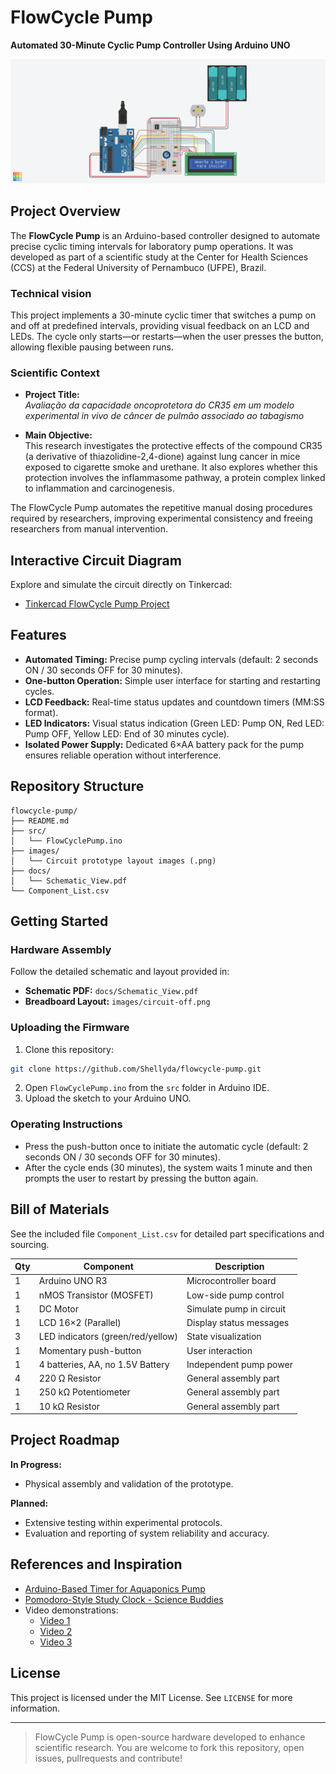 # FlowCycle Pump

**Automated 30-Minute Cyclic Pump Controller Using Arduino UNO**

![FlowCycle Pump Prototype](images/start-view.png)

## Project Overview

The **FlowCycle Pump** is an Arduino-based controller designed to automate precise cyclic timing intervals for laboratory pump operations. It was developed as part of a scientific study at the Center for Health Sciences (CCS) at the Federal University of Pernambuco (UFPE), Brazil.

### Technical vision
This project implements a 30-minute cyclic timer that switches a pump on and off at predefined intervals, providing visual feedback on an LCD and LEDs. The cycle only starts—or restarts—when the user presses the button, allowing flexible pausing between runs.

### Scientific Context

- **Project Title:**  
_Avaliação da capacidade oncoprotetora do CR35 em um modelo experimental in vivo de câncer de pulmão associado ao tabagismo_

- **Main Objective:**  
This research investigates the protective effects of the compound CR35 (a derivative of thiazolidine-2,4-dione) against lung cancer in mice exposed to cigarette smoke and urethane. It also explores whether this protection involves the inflammasome pathway, a protein complex linked to inflammation and carcinogenesis.

The FlowCycle Pump automates the repetitive manual dosing procedures required by researchers, improving experimental consistency and freeing researchers from manual intervention.

## Interactive Circuit Diagram

Explore and simulate the circuit directly on Tinkercad: 
- [Tinkercad FlowCycle Pump Project](https://www.tinkercad.com/things/bgQsxN3eTv7-flowcycle-pump)

## Features

- **Automated Timing:** Precise pump cycling intervals (default: 2 seconds ON / 30 seconds OFF for 30 minutes).
- **One-button Operation:** Simple user interface for starting and restarting cycles.
- **LCD Feedback:** Real-time status updates and countdown timers (MM:SS format).
- **LED Indicators:** Visual status indication (Green LED: Pump ON, Red LED: Pump OFF, Yellow LED: End of 30 minutes cycle).
- **Isolated Power Supply:** Dedicated 6×AA battery pack for the pump ensures reliable operation without interference.

## Repository Structure

```
flowcycle-pump/
├── README.md
├── src/
│   └── FlowCyclePump.ino
├── images/
│   └── Circuit prototype layout images (.png)
├── docs/
│   └── Schematic_View.pdf
└── Component_List.csv
```

## Getting Started

### Hardware Assembly

Follow the detailed schematic and layout provided in:

- **Schematic PDF:** `docs/Schematic_View.pdf`
- **Breadboard Layout:** `images/circuit-off.png`

### Uploading the Firmware

1. Clone this repository:

```bash
git clone https://github.com/Shellyda/flowcycle-pump.git
```

2. Open `FlowCyclePump.ino` from the `src` folder in Arduino IDE.
3. Upload the sketch to your Arduino UNO.

### Operating Instructions

- Press the push-button once to initiate the automatic cycle (default: 2 seconds ON / 30 seconds OFF for 30 minutes).
- After the cycle ends (30 minutes), the system waits 1 minute and then prompts the user to restart by pressing the button again.

## Bill of Materials

See the included file `Component_List.csv` for detailed part specifications and sourcing.

| Qty | Component                            | Description                 |
|-----|--------------------------------------|-----------------------------|
| 1   | Arduino UNO R3                       | Microcontroller board       |
| 1   | nMOS Transistor (MOSFET)             | Low-side pump control       |
| 1   | DC Motor                             | Simulate pump in circuit    |
| 1   | LCD 16×2 (Parallel)                  | Display status messages     |
| 3   | LED indicators (green/red/yellow)    | State visualization         |
| 1   | Momentary push-button                | User interaction            |
| 1   | 4 batteries, AA, no 1.5V Battery     | Independent pump power      |
| 4   | 220 Ω Resistor                       | General assembly part       |
| 1   | 250 kΩ Potentiometer                 | General assembly part       |
| 1   | 10 kΩ Resistor                       | General assembly part       |

## Project Roadmap

**In Progress:**
- Physical assembly and validation of the prototype.

**Planned:**
- Extensive testing within experimental protocols.
- Evaluation and reporting of system reliability and accuracy.

## References and Inspiration

- [Arduino-Based Timer for Aquaponics Pump](https://www.instructables.com/Arduino-Based-Timer-for-Aquaponics-Pump/)
- [Pomodoro-Style Study Clock - Science Buddies](https://www.sciencebuddies.org/science-fair-projects/project-ideas/Elec_p099/electricity-electronics/pomodoro-study-clock?ytid=xf4Bnm8edAg&ytsrc=description)
- Video demonstrations:
    - [Video 1](https://youtu.be/_ioq39_vOBU?si=2O4Xa6TVV56mM3De)
    - [Video 2](https://youtu.be/To3DKP99-1U?si=MDcQplFYucp0QRMs)
    - [Video 3](https://youtu.be/XrJ_zLWFGFw?si=tFG6foOzemvXDcbl)

## License

This project is licensed under the MIT License. See `LICENSE` for more information.

---

> FlowCycle Pump is open-source hardware developed to enhance scientific research. You are welcome to fork this repository, open issues, pullrequests and contribute!

